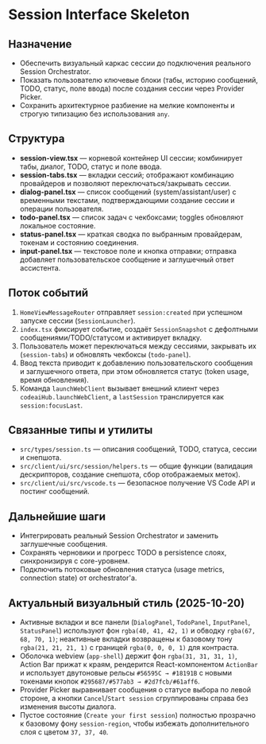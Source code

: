 # Session Interface Skeleton

## Назначение
- Обеспечить визуальный каркас сессии до подключения реального Session Orchestrator.
- Показать пользователю ключевые блоки (табы, историю сообщений, TODO, статус, поле ввода) после создания сессии через Provider Picker.
- Сохранить архитектурное разбиение на мелкие компоненты и строгую типизацию без использования `any`.

## Структура
- **session-view.tsx** — корневой контейнер UI сессии; комбинирует табы, диалог, TODO, статус и поле ввода.
- **session-tabs.tsx** — вкладки сессий; отображают комбинацию провайдеров и позволяют переключаться/закрывать сессии.
- **dialog-panel.tsx** — список сообщений (system/assistant/user) с временными текстами, подтверждающими создание сессии и операции пользователя.
- **todo-panel.tsx** — список задач с чекбоксами; toggles обновляют локальное состояние.
- **status-panel.tsx** — краткая сводка по выбранным провайдерам, токенам и состоянию соединения.
- **input-panel.tsx** — текстовое поле и кнопка отправки; отправка добавляет пользовательское сообщение и заглушечный ответ ассистента.

## Поток событий
1. `HomeViewMessageRouter` отправляет `session:created` при успешном запуске сессии (`SessionLauncher`).
2. `index.tsx` фиксирует событие, создаёт `SessionSnapshot` с дефолтными сообщениями/TODO/статусом и активирует вкладку.
3. Пользователь может переключаться между сессиями, закрывать их (`session-tabs`) и обновлять чекбоксы (`todo-panel`).
4. Ввод текста приводит к добавлению пользовательского сообщения и заглушечного ответа, при этом обновляется статус (token usage, время обновления).
5. Команда `launchWebClient` вызывает внешний клиент через `codeaiHub.launchWebClient`, а `lastSession` транслируется как `session:focusLast`.

## Связанные типы и утилиты
- `src/types/session.ts` — описания сообщений, TODO, статуса, сессии и снепшота.
- `src/client/ui/src/session/helpers.ts` — общие функции (валидация дескрипторов, создание снепшота, сбор отображаемых меток).
- `src/client/ui/src/vscode.ts` — безопасное получение VS Code API и постинг сообщений.

## Дальнейшие шаги
- Интегрировать реальный Session Orchestrator и заменить заглушечные сообщения.
- Сохранять черновики и прогресс TODO в persistence слоях, синхронизируя с core-уровнем.
- Подключить потоковые обновления статуса (usage metrics, connection state) от orchestrator'а.

## Актуальный визуальный стиль (2025-10-20)
- Активные вкладки и все панели (`DialogPanel`, `TodoPanel`, `InputPanel`, `StatusPanel`) используют фон `rgba(40, 41, 42, 1)` и обводку `rgba(67, 68, 70, 1)`; неактивные вкладки возвращены к базовому тону `rgba(21, 21, 21, 1)` с границей `rgba(0, 0, 0, 1)` для контраста.
- Оболочка webview (`app-shell`) держит фон `rgba(31, 31, 31, 1)`, Action Bar прижат к краям, рендерится React-компонентом `ActionBar` и использует двутоновые рельсы `#56595C → #18191B` с новыми токенами кнопок `#295687/#577ab3 → #2d7fcb/#61aff6`.
- Provider Picker выравнивает сообщения о статусе выбора по левой стороне, а кнопки `Cancel`/`Start session` сгруппированы справа без изменения высоты диалога.
- Пустое состояние (`Create your first session`) полностью прозрачно к базовому фону `session-region`, чтобы избежать дополнительного слоя с цветом `37, 37, 40`.
